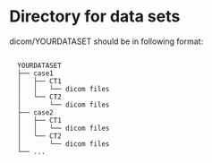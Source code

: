 # Directory for data sets
dicom/YOURDATASET should be in following format:<br>
<pre><code>
  YOURDATASET
  ├── case1
  │   ├── CT1
  │   │   └── dicom files
  │   └── CT2
  │       └── dicom files
  ├── case2
  │   ├── CT1
  │   │   └── dicom files
  │   └── CT2
  │       └── dicom files
  └── ...
</code></pre>
